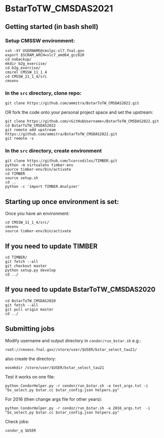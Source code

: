 # BstarToTW_CMSDAS2021

## Getting started (in bash shell)

### Setup CMSSW environment:
```
ssh -XY USERNAME@cmslpc-sl7.fnal.gov
export $SCRAM_ARCH=slc7_amd64_gcc820 
cd nobackup/
mkdir b2g_exercise/
cd b2g_exercise/
cmsrel CMSSW_11_1_4
cd CMSSW_11_1_4/src
cmsenv
```

### In the `src` directory, clone repo:
```
git clone https://github.com/ammitra/BstarToTW_CMSDAS2022.git
```
OR fork the code onto your personal project space and set the upstream:
```
git clone https://github.com/<GitHubUsername>/BstarToTW_CMSDAS2022.git
cd BstarToTW_CMSDAS2022
git remote add upstream https://github.com/ammitra/BstarToTW_CMSDAS2022.git
git remote -v
```

### In the `src` directory, create environment
```
git clone https://github.com/lcorcodilos/TIMBER.git
python -m virtualenv timber-env
source timber-env/bin/activate
cd TIMBER
source setup.sh
cd ..
python -c 'import TIMBER.Analyzer'
```

## Starting up once environment is set:

Once you have an environment:
```
cd CMSSW_11_1_4/src/
cmsenv
source timber-env/bin/activate
```

## If you need to update TIMBER
```
cd TIMBER/
git fetch --all
git checkout master
python setup.py develop
cd ../
```

## If you need to update BstarToTW_CMSDAS2020
```
cd BstarToTW_CMSDAS2020
git fetch --all
git pull origin master
cd ../
```

## Submitting jobs

Modify username and output directory in `condor/run_bstar.sh` e.g.:
```
root://cmseos.fnal.gov//store/user/$USER/bstar_select_tau21/
```

also create the directory:
```
eosmkdir /store/user/$USER/bstar_select_tau21
```

Test it works on one file:
```
python CondorHelper.py -r condor/run_bstar.sh -a test_args.txt -i "bs_select.py bstar.cc bstar_config.json helpers.py"
```

For 2016 (then change args file for other years):
```
python CondorHelper.py -r condor/run_bstar.sh -a 2016_args.txt  -i "bs_select.py bstar.cc bstar_config.json helpers.py"
```

Check jobs:
```
condor_q $USER
```

